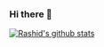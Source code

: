 ### Hi there 👋


[![Rashid's github stats](https://github-readme-stats.vercel.app/api?username=rashidRizvi98)](https://github.com/rashidRizvi98/github-readme-stats)
<!--
**rashidRizvi98/rashidRizvi98** is a ✨ _special_ ✨ repository because its `README.md` (this file) appears on your GitHub profile.

Here are some ideas to get you started:

- 🔭 I’m currently working on ...
- 🌱 I’m currently learning ...
- 👯 I’m looking to collaborate on ...
- 🤔 I’m looking for help with ...
- 💬 Ask me about ...
- 📫 How to reach me: ...
- 😄 Pronouns: ...
- ⚡ Fun fact: ...
-->

